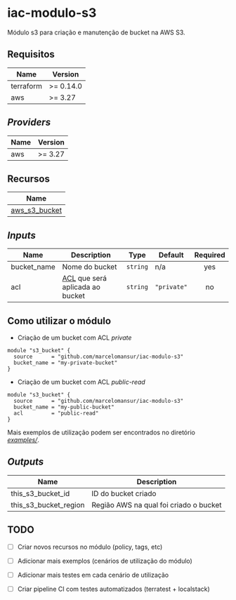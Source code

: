 # iac-modulo-s3
Módulo s3 para criação e manutenção de bucket na AWS S3.

## Requisitos

| Name | Version |
|------|---------|
| terraform | >= 0.14.0 |
| aws | >= 3.27 |

## _Providers_

| Name | Version |
|------|---------|
| aws | >= 3.27 |

## Recursos

| Name |
|------|
| [aws_s3_bucket](https://registry.terraform.io/providers/hashicorp/aws/latest/docs/resources/s3_bucket) |

## _Inputs_

| Name | Description | Type | Default | Required |
|------|-------------|------|---------|:--------:|
| bucket\_name | Nome do bucket | `string` | n/a | yes |
| acl | [ACL](https://docs.aws.amazon.com/AmazonS3/latest/userguide/acl-overview.html#canned-acl) que será aplicada ao bucket | `string` | `"private"` | no |

## Como utilizar o módulo

- Criação de um bucket com ACL _private_

```hcl
module "s3_bucket" {
  source      = "github.com/marcelomansur/iac-modulo-s3"
  bucket_name = "my-private-bucket"
}
```

- Criação de um bucket com ACL _public-read_

```hcl
module "s3_bucket" {
  source      = "github.com/marcelomansur/iac-modulo-s3"
  bucket_name = "my-public-bucket"
  acl         = "public-read"
}
```
Mais exemplos de utilização podem ser encontrados no diretório [_examples/_](examples/).

## _Outputs_

| Name | Description |
|------|-------------|
| this\_s3\_bucket\_id | ID do bucket criado |
| this\_s3\_bucket\_region | Região AWS na qual foi criado o bucket |

## TODO

- [ ] Criar novos recursos no módulo (policy, tags, etc)
- [ ] Adicionar mais exemplos (cenários de utilização do módulo)
- [ ] Adicionar mais testes em cada cenário de utilização
- [ ] Criar pipeline CI com testes automatizados (terratest + localstack)

